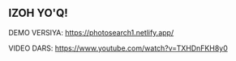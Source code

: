 ## IZOH YO'Q!

DEMO VERSIYA: https://photosearch1.netlify.app/

VIDEO DARS: https://www.youtube.com/watch?v=TXHDnFKH8y0
